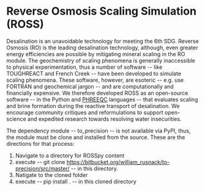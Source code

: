 # Reverse Osmosis Scaling Simulation (ROSS)

Desalination is an unavoidable technology for meeting the 6th SDG. Reverse Osmosis (RO) is the leading desalination technology, although, even greater energy efficiencies are possible by mitigating mineral scaling in the RO module. The geochemistry of scaling phenomena is generally inaccessible to physical experimentation, thus a number of software -- like TOUGHREACT and French Creek -- have been developed to simulate scaling phenomena. These software, however, are esoteric -- e.g. use FORTRAN and geochemical jargon -- and are computationally and financially expensive. We therefore developed ROSS as an open-source software -- in the Python and [PHREEQC](https://www.usgs.gov/software/phreeqc-version-3) languages -- that evaluates scaling and brine formation during the reactive transport of desalination. We encourage community critiques and reformulations to support open-science and expedited research towards resolving water insecurities.

The dependency module -- to_precision -- is not available via PyPI, thus, the module must be clone and installed from the source. These are the directions for that process: 
1) Navigate to a directory for ROSSpy content
2) execute -- git clone https://bitbucket.org/william_rusnack/to-precision/src/master/ -- in this directory.
3) Natigate to the cloned folder
4) execute -- pip install . -- in this cloned directory
